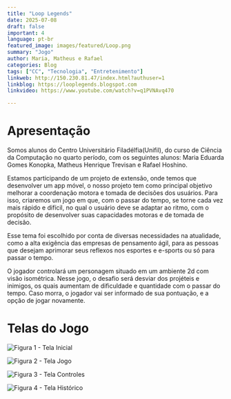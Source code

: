 ```yaml
---
title: "Loop Legends"
date: 2025-07-08
draft: false
important: 4
language: pt-br
featured_image: images/featured/Loop.png 
summary: "Jogo"
author: Maria, Matheus e Rafael
categories: Blog
tags: ["CC", "Tecnologia", "Entretenimento"] 
linkweb: http://150.230.81.47/index.html?authuser=1
linkblog: https://looplegends.blogspot.com
linkvideo: https://www.youtube.com/watch?v=q1PVNAvq470

---
```




# Apresentação

Somos alunos do Centro Universitário Filadélfia(Unifil), do curso de Ciência da Computação no quarto período, com os seguintes alunos: Maria Eduarda Gomes Konopka, Matheus Henrique Trevisan e Rafael Hoshino.

Estamos participando de um projeto de extensão, onde temos que desenvolver um app móvel, o nosso projeto tem como principal objetivo melhorar a coordenação motora e tomada de decisões dos usuários. Para isso, criaremos um jogo em que, com o passar do tempo, se torne cada vez mais rápido e difícil, no qual o usuário deve se adaptar ao ritmo, com o propósito de desenvolver suas capacidades motoras e de tomada de decisão.

Esse tema foi escolhido por conta de diversas necessidades na atualidade, como a alta exigência das empresas de pensamento ágil, para as pessoas que desejam aprimorar seus reflexos nos esportes e e-sports ou só para passar o tempo.

O jogador controlará um personagem situado em um ambiente 2d com visão isométrica. Nesse jogo, o desafio será desviar dos projéteis e inimigos, os quais aumentam de dificuldade e quantidade com o passar do tempo. Caso morra, o jogador vai ser informado de sua pontuação, e a opção de jogar novamente.


# Telas do Jogo


![Figura 1 - Tela Inicial](https://blogger.googleusercontent.com/img/b/R29vZ2xl/AVvXsEiwRcXQFDEqxaZwYIzcgthjihAWvjpQWiS80iLuMIZxn2Wga8Fnb-cUvxaxO0z1Pr9vOZl89BfuYQmzpA9aDpGVtzriVACTHavLmXXYtD8A9EzhOFMk5knDfXsVXNrwyhAzYaF_g9z38JzeSXdnuZ4YbkDdwux578JoTcVkKSgS4eJwjdvsGhfdoCwO7qf5/s1292/main%20page.png)

![Figura 2 - Tela Jogo](https://lh7-us.googleusercontent.com/yLmSr03V3RMVlW1aZe233bPKUxEjI0NAVvjF_m2scHSAplcyfdngfQRwUJGnzGON0LCJ0D-Kk6aD5Qc5Ehp8LniH1IYZYNs-zxeKA5mt0qt4Va0Za-bMlBEdZTJWedfvm1FLC8TYbJ7OJeQNsZESAHw=w1044-h549)

![Figura 3 - Tela Controles](https://blogger.googleusercontent.com/img/b/R29vZ2xl/AVvXsEijIN1lmHL2NHR6_mO3K_N6Nh_8gw9wcMVf_RpPRhjCXN4tN5_dxIenhYnuQmqLJQ1jM0rW93YJPcs5IuE0FPlwoQ3PvuYGNvdFMXHzfidRpcpnTK2kJJUP8eAC3ISZgj_c0LO_CcVVCI_S39odNxS1WahMriFvG0vZl7qSlkHVh0lK37NyEs1qK4zjNRDJ/s1251/controler%20page.png)

![Figura 4 - Tela Histórico](https://lh7-us.googleusercontent.com/Nzc7xSqIFmxDB5dwuTKcXGs-YRrhONMQuxs5XeUlrd_B5qdQKD8194pktZMJ3dLEs3vUMoYsPkBtvtVCbMhn2IanliRBEDSCHDHAQQsrO7m_sLnw85kjhyO_-sVWp9OcIL5gmZBbTpZiaq_XbTdwpgU=w1160-h570)


